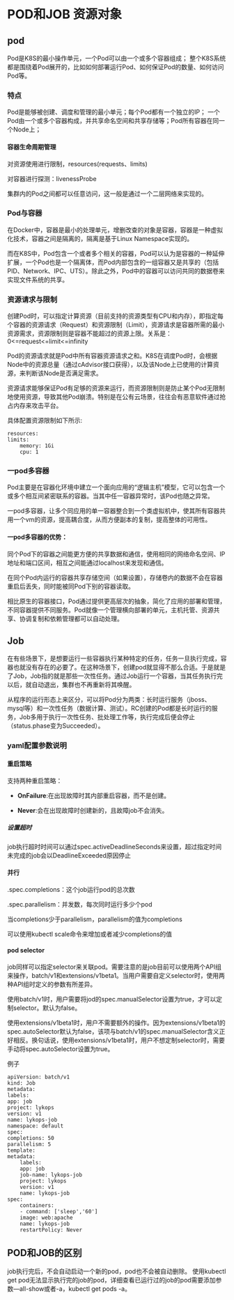 
# POD和JOB 资源对象
## pod
Pod是K8S的最小操作单元，一个Pod可以由一个或多个容器组成；
整个K8S系统都是围绕着Pod展开的，比如如何部署运行Pod、如何保证Pod的数量、如何访问Pod等。

### 特点
Pod是能够被创建、调度和管理的最小单元；每个Pod都有一个独立的IP；
一个Pod由一个或多个容器构成，并共享命名空间和共享存储等；Pod所有容器在同一个Node上；

#### 容器生命周期管理

对资源使用进行限制，resources(requests、limits)

对容器进行探测：livenessProbe

集群内的Pod之间都可以任意访问，这一般是通过一个二层网络来实现的。

### Pod与容器
在Docker中，容器是最小的处理单元，增删改查的对象是容器，容器是一种虚拟化技术，容器之间是隔离的，隔离是基于Linux Namespace实现的。

而在K8S中，Pod包含一个或者多个相关的容器，Pod可以认为是容器的一种延伸扩展，一个Pod也是一个隔离体，而Pod内部包含的一组容器又是共享的（包括PID、Network、IPC、UTS）。除此之外，Pod中的容器可以访问共同的数据卷来实现文件系统的共享。

### 资源请求与限制
创建Pod时，可以指定计算资源（目前支持的资源类型有CPU和内存），即指定每个容器的资源请求（Request）和资源限制（Limit），资源请求是容器所需的最小资源需求，资源限制则是容器不能超过的资源上限。关系是： 0<=request<=limit<=infinity


Pod的资源请求就是Pod中所有容器资源请求之和。K8S在调度Pod时，会根据Node中的资源总量（通过cAdvisor接口获得），以及该Node上已使用的计算资源，来判断该Node是否满足需求。

资源请求能够保证Pod有足够的资源来运行，而资源限制则是防止某个Pod无限制地使用资源，导致其他Pod崩溃。特别是在公有云场景，往往会有恶意软件通过抢占内存来攻击平台。

具体配置资源限制如下所示:

    resources:
    limits:
        memory: 1Gi
        cpu: 1


### 一pod多容器
Pod主要是在容器化环境中建立一个面向应用的“逻辑主机”模型，它可以包含一个或多个相互间紧密联系的容器。当其中任一容器异常时，该Pod也随之异常。

一pod多容器，让多个同应用的单一容器整合到一个类虚拟机中，使其所有容器共用一个vm的资源，提高耦合度，从而方便副本的复制，提高整体的可用性。

#### 一pod多容器的优势：

同个Pod下的容器之间能更方便的共享数据和通信，使用相同的网络命名空间、IP地址和端口区间，相互之间能通过localhost来发现和通信。

在同个Pod内运行的容器共享存储空间（如果设置），存储卷内的数据不会在容器重启后丢失，同时能被同Pod下别的容器读取。

相比原生的容器接口，Pod通过提供更高层次的抽象，简化了应用的部署和管理，不同容器提供不同服务。Pod就像一个管理横向部署的单元，主机托管、资源共享、协调复制和依赖管理都可以自动处理。


## Job
在有些场景下，是想要运行一些容器执行某种特定的任务，任务一旦执行完成，容器也就没有存在的必要了。在这种场景下，创建pod就显得不那么合适。于是就是了Job，Job指的就是那些一次性任务。通过Job运行一个容器，当其任务执行完以后，就自动退出，集群也不再重新将其唤醒。

从程序的运行形态上来区分，可以将Pod分为两类：长时运行服务（jboss、mysql等）和一次性任务（数据计算、测试）。RC创建的Pod都是长时运行的服务，Job多用于执行一次性任务、批处理工作等，执行完成后便会停止（status.phase变为Succeeded）。

### yaml配置参数说明
#### 重启策略
支持两种重启策略：

- **OnFailure**:在出现故障时其内部重启容器，而不是创建。

- **Never**:会在出现故障时创建新的，且故障job不会消失。

##### 设置超时
job执行超时时间可以通过spec.activeDeadlineSeconds来设置，超过指定时间未完成的job会以DeadlineExceeded原因停止

#### 并行
.spec.completions：这个job运行pod的总次数

.spec.parallelism：并发数，每次同时运行多少个pod

当completions少于parallelism，parallelism的值为completions

可以使用kubectl scale命令来增加或者减少completions的值

#### pod selector
job同样可以指定selector来关联pod。需要注意的是job目前可以使用两个API组来操作，batch/v1和extensions/v1beta1。当用户需要自定义selector时，使用两种API组时定义的参数有所差异。

使用batch/v1时，用户需要将jod的spec.manualSelector设置为true，才可以定制selector。默认为false。

使用extensions/v1beta1时，用户不需要额外的操作。因为extensions/v1beta1的spec.autoSelector默认为false，该项与batch/v1的spec.manualSelector含义正好相反。换句话说，使用extensions/v1beta1时，用户不想定制selector时，需要手动将spec.autoSelector设置为true。

例子


    apiVersion: batch/v1
    kind: Job
    metadata:
    labels:
    app: job
    project: lykops
    version: v1
    name: lykops-job
    namespace: default
    spec:
    completions: 50
    parallelism: 5
    template:
    metadata:
        labels:
        app: job
        job-name: lykops-job
        project: lykops
        version: v1
        name: lykops-job
    spec:
        containers:
        - command: ['sleep','60']
        image: web:apache
        name: lykops-job
        restartPolicy: Never

## POD和JOB的区别
job执行完后，不会自动启动一个新的pod，pod也不会被自动删除。
使用kubectl get pod无法显示执行完的job的pod，详细查看已运行过的job的pod需要添加参数—all-show或者-a，kubectl get pods -a。
